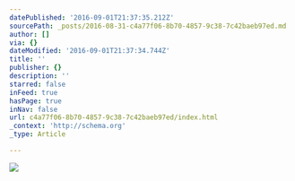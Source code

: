 ```yaml
---
datePublished: '2016-09-01T21:37:35.212Z'
sourcePath: _posts/2016-08-31-c4a77f06-8b70-4857-9c38-7c42baeb97ed.md
author: []
via: {}
dateModified: '2016-09-01T21:37:34.744Z'
title: ''
publisher: {}
description: ''
starred: false
inFeed: true
hasPage: true
inNav: false
url: c4a77f06-8b70-4857-9c38-7c42baeb97ed/index.html
_context: 'http://schema.org'
_type: Article

---
```

![](https://the-grid-user-content.s3-us-west-2.amazonaws.com/14b415bd-9cd3-43d2-bca6-e3f4afc9824f.jpg)